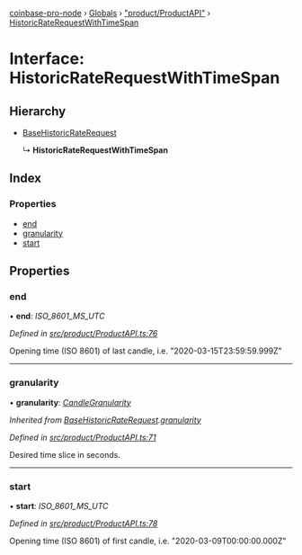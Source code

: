 [coinbase-pro-node](../README.md) › [Globals](../globals.md) › ["product/ProductAPI"](../modules/_product_productapi_.md) › [HistoricRateRequestWithTimeSpan](_product_productapi_.historicraterequestwithtimespan.md)

# Interface: HistoricRateRequestWithTimeSpan

## Hierarchy

- [BaseHistoricRateRequest](_product_productapi_.basehistoricraterequest.md)

  ↳ **HistoricRateRequestWithTimeSpan**

## Index

### Properties

- [end](_product_productapi_.historicraterequestwithtimespan.md#end)
- [granularity](_product_productapi_.historicraterequestwithtimespan.md#granularity)
- [start](_product_productapi_.historicraterequestwithtimespan.md#start)

## Properties

### end

• **end**: _ISO_8601_MS_UTC_

_Defined in [src/product/ProductAPI.ts:76](https://github.com/bennyn/coinbase-pro-node/blob/0085625/src/product/ProductAPI.ts#L76)_

Opening time (ISO 8601) of last candle, i.e. "2020-03-15T23:59:59.999Z"

---

### granularity

• **granularity**: _[CandleGranularity](../enums/_product_productapi_.candlegranularity.md)_

_Inherited from [BaseHistoricRateRequest](_product_productapi_.basehistoricraterequest.md).[granularity](_product_productapi_.basehistoricraterequest.md#granularity)_

_Defined in [src/product/ProductAPI.ts:71](https://github.com/bennyn/coinbase-pro-node/blob/0085625/src/product/ProductAPI.ts#L71)_

Desired time slice in seconds.

---

### start

• **start**: _ISO_8601_MS_UTC_

_Defined in [src/product/ProductAPI.ts:78](https://github.com/bennyn/coinbase-pro-node/blob/0085625/src/product/ProductAPI.ts#L78)_

Opening time (ISO 8601) of first candle, i.e. "2020-03-09T00:00:00.000Z"
